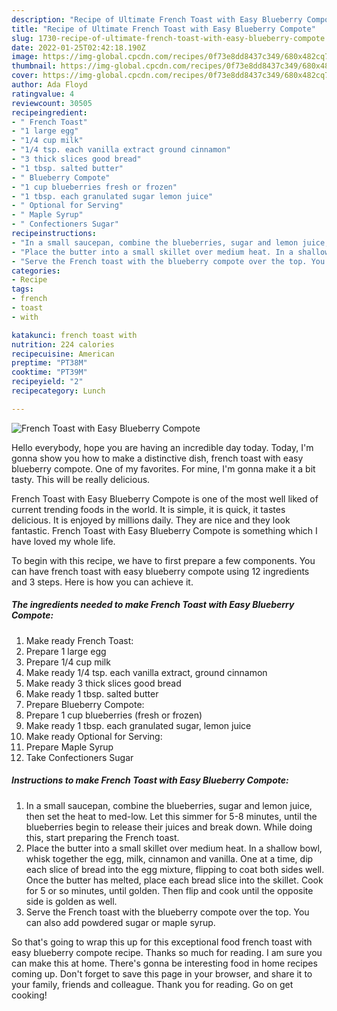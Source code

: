 ```yaml
---
description: "Recipe of Ultimate French Toast with Easy Blueberry Compote"
title: "Recipe of Ultimate French Toast with Easy Blueberry Compote"
slug: 1730-recipe-of-ultimate-french-toast-with-easy-blueberry-compote
date: 2022-01-25T02:42:18.190Z
image: https://img-global.cpcdn.com/recipes/0f73e8dd8437c349/680x482cq70/french-toast-with-easy-blueberry-compote-recipe-main-photo.jpg
thumbnail: https://img-global.cpcdn.com/recipes/0f73e8dd8437c349/680x482cq70/french-toast-with-easy-blueberry-compote-recipe-main-photo.jpg
cover: https://img-global.cpcdn.com/recipes/0f73e8dd8437c349/680x482cq70/french-toast-with-easy-blueberry-compote-recipe-main-photo.jpg
author: Ada Floyd
ratingvalue: 4
reviewcount: 30505
recipeingredient:
- " French Toast"
- "1 large egg"
- "1/4 cup milk"
- "1/4 tsp. each vanilla extract ground cinnamon"
- "3 thick slices good bread"
- "1 tbsp. salted butter"
- " Blueberry Compote"
- "1 cup blueberries fresh or frozen"
- "1 tbsp. each granulated sugar lemon juice"
- " Optional for Serving"
- " Maple Syrup"
- " Confectioners Sugar"
recipeinstructions:
- "In a small saucepan, combine the blueberries, sugar and lemon juice, then set the heat to med-low. Let this simmer for 5-8 minutes, until the blueberries begin to release their juices and break down. While doing this, start preparing the French toast."
- "Place the butter into a small skillet over medium heat. In a shallow bowl, whisk together the egg, milk, cinnamon and vanilla. One at a time, dip each slice of bread into the egg mixture, flipping to coat both sides well. Once the butter has melted, place each bread slice into the skillet. Cook for 5 or so minutes, until golden. Then flip and cook until the opposite side is golden as well."
- "Serve the French toast with the blueberry compote over the top. You can also add powdered sugar or maple syrup."
categories:
- Recipe
tags:
- french
- toast
- with

katakunci: french toast with 
nutrition: 224 calories
recipecuisine: American
preptime: "PT38M"
cooktime: "PT39M"
recipeyield: "2"
recipecategory: Lunch

---
```



![French Toast with Easy Blueberry Compote](https://img-global.cpcdn.com/recipes/0f73e8dd8437c349/680x482cq70/french-toast-with-easy-blueberry-compote-recipe-main-photo.jpg)

Hello everybody, hope you are having an incredible day today. Today, I'm gonna show you how to make a distinctive dish, french toast with easy blueberry compote. One of my favorites. For mine, I'm gonna make it a bit tasty. This will be really delicious.

French Toast with Easy Blueberry Compote is one of the most well liked of current trending foods in the world. It is simple, it is quick, it tastes delicious. It is enjoyed by millions daily. They are nice and they look fantastic. French Toast with Easy Blueberry Compote is something which I have loved my whole life.




To begin with this recipe, we have to first prepare a few components. You can have french toast with easy blueberry compote using 12 ingredients and 3 steps. Here is how you can achieve it.

<!--inarticleads1-->

##### The ingredients needed to make French Toast with Easy Blueberry Compote:

1. Make ready  French Toast:
1. Prepare 1 large egg
1. Prepare 1/4 cup milk
1. Make ready 1/4 tsp. each vanilla extract, ground cinnamon
1. Make ready 3 thick slices good bread
1. Make ready 1 tbsp. salted butter
1. Prepare  Blueberry Compote:
1. Prepare 1 cup blueberries (fresh or frozen)
1. Make ready 1 tbsp. each granulated sugar, lemon juice
1. Make ready  Optional for Serving:
1. Prepare  Maple Syrup
1. Take  Confectioners Sugar




<!--inarticleads2-->

##### Instructions to make French Toast with Easy Blueberry Compote:

1. In a small saucepan, combine the blueberries, sugar and lemon juice, then set the heat to med-low. Let this simmer for 5-8 minutes, until the blueberries begin to release their juices and break down. While doing this, start preparing the French toast.
1. Place the butter into a small skillet over medium heat. In a shallow bowl, whisk together the egg, milk, cinnamon and vanilla. One at a time, dip each slice of bread into the egg mixture, flipping to coat both sides well. Once the butter has melted, place each bread slice into the skillet. Cook for 5 or so minutes, until golden. Then flip and cook until the opposite side is golden as well.
1. Serve the French toast with the blueberry compote over the top. You can also add powdered sugar or maple syrup.




So that's going to wrap this up for this exceptional food french toast with easy blueberry compote recipe. Thanks so much for reading. I am sure you can make this at home. There's gonna be interesting food in home recipes coming up. Don't forget to save this page in your browser, and share it to your family, friends and colleague. Thank you for reading. Go on get cooking!
